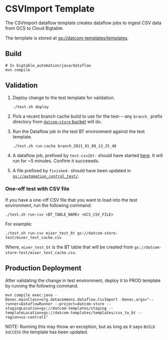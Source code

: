 # CSVImport Template

The CSVImport dataflow template creates dataflow jobs to ingest CSV data from
GCS to Cloud Bigtable.

The template is stored at [gs://datcom-templates/templates](https://pantheon.corp.google.com/storage/browser/datcom-templates/templates).

## Build

```
# In bigtable_automation/java/dataflow
mvn compile
```

## Validation

1.  Deploy change to the test template for validation.

    ```
    ./test.sh deploy
    ```

2.  Pick a recent branch cache build to use for the test---any `branch_` prefix
    directory from [`datcom-store`
    bucket](https://pantheon.corp.google.com/storage/browser/datcom-store;tab=objects)
    will do.

3.  Run the Dataflow job in the test BT environment against the test template.

    ```
    ./test.sh run-cache branch_2021_01_08_13_25_48
    ```

4.  A dataflow job, prefixed by `test-csv2bt-` should have started
    [here](https://pantheon.corp.google.com/dataflow/jobs?project=google.com:datcom-store-dev).
    It will run for ~5 minutes. Confirm it succeeeds.

5.  A file prefixed by `finished-` should have been updated in
    [`gs://automation_control_test/`](https://pantheon.corp.google.com/storage/browser/automation_control_test?project=google.com:datcom-store-dev).

### One-off test with CSV file

If you have a one-off CSV file that you want to load into the test environment,
run the following command:

  ```
  ./test.sh run-csv <BT_TABLE_NAME> <GCS_CSV_FILE>
  ```

For example:

  ```
  ./test.sh run-csv mixer_test_bt gs://datcom-store-test/mixer_test_cache.csv
  ```

Where, `mixer_test_bt` is the BT table that will be created from
`gs://datcom-store-test/mixer_test_cache.csv`.

## Production Deployment

After validating the change in test environment, deploy it to PROD template by
running the following command.

```
mvn compile exec:java -Dexec.mainClass=org.datacommons.dataflow.CsvImport -Dexec.args="--runner=DataflowRunner --project=datcom-store --stagingLocation=gs://datcom-templates/staging --templateLocation=gs://datcom-templates/templates/csv_to_bt --region=us-central1"
```

NOTE: Running this may throw an exception, but as long as it says `BUILD
SUCCESS` the template has been updated.

